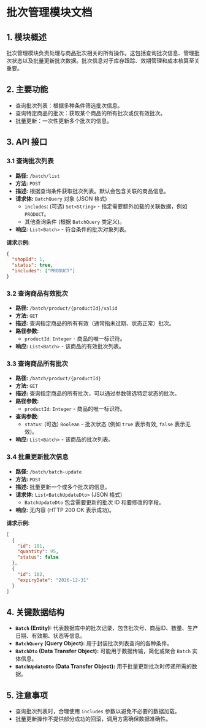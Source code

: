 # 批次管理模块文档

## 1. 模块概述

批次管理模块负责处理与商品批次相关的所有操作。这包括查询批次信息、管理批次状态以及批量更新批次数据。批次信息对于库存跟踪、效期管理和成本核算至关重要。

## 2. 主要功能

*   查询批次列表：根据多种条件筛选批次信息。
*   查询特定商品的批次：获取某个商品的所有批次或仅有效批次。
*   批量更新：一次性更新多个批次的信息。

## 3. API 接口

### 3.1 查询批次列表

*   **路径:** `/batch/list`
*   **方法:** `POST`
*   **描述:** 根据查询条件获取批次列表。默认会包含关联的商品信息。
*   **请求体:** `BatchQuery` 对象 (JSON 格式)
    *   `includes`: (可选) `Set<String>` - 指定需要额外加载的关联数据，例如 `PRODUCT`。
    *   其他查询条件 (根据 `BatchQuery` 类定义)。
*   **响应:** `List<Batch>` - 符合条件的批次对象列表。

**请求示例:**

```json
{
  "shopId": 1,
  "status": true,
  "includes": ["PRODUCT"]
}
```

### 3.2 查询商品有效批次

*   **路径:** `/batch/product/{productId}/valid`
*   **方法:** `GET`
*   **描述:** 查询指定商品的所有有效（通常指未过期、状态正常）批次。
*   **路径参数:**
    *   `productId`: `Integer` - 商品的唯一标识符。
*   **响应:** `List<Batch>` - 该商品的有效批次列表。

### 3.3 查询商品所有批次

*   **路径:** `/batch/product/{productId}`
*   **方法:** `GET`
*   **描述:** 查询指定商品的所有批次，可以通过参数筛选特定状态的批次。
*   **路径参数:**
    *   `productId`: `Integer` - 商品的唯一标识符。
*   **查询参数:**
    *   `status`: (可选) `Boolean` - 批次状态 (例如 `true` 表示有效, `false` 表示无效)。
*   **响应:** `List<Batch>` - 该商品的批次列表。

### 3.4 批量更新批次信息

*   **路径:** `/batch/batch-update`
*   **方法:** `POST`
*   **描述:** 批量更新一个或多个批次的信息。
*   **请求体:** `List<BatchUpdateDto>` (JSON 格式)
    *   `BatchUpdateDto` 包含需要更新的批次 ID 和要修改的字段。
*   **响应:** 无内容 (HTTP 200 OK 表示成功)。

**请求示例:**

```json
[
  {
    "id": 101,
    "quantity": 95,
    "status": false
  },
  {
    "id": 102,
    "expiryDate": "2026-12-31"
  }
]
```

## 4. 关键数据结构

*   **`Batch` (Entity):** 代表数据库中的批次记录，包含批次号、商品ID、数量、生产日期、有效期、状态等信息。
*   **`BatchQuery` (Query Object):** 用于封装批次列表查询的各种条件。
*   **`BatchDto` (Data Transfer Object):** 可能用于数据传输，简化或聚合 `Batch` 实体信息。
*   **`BatchUpdateDto` (Data Transfer Object):** 用于批量更新批次时传递所需的数据。

## 5. 注意事项

*   查询批次列表时，合理使用 `includes` 参数以避免不必要的数据加载。
*   批量更新操作不提供部分成功的回滚，调用方需确保数据准确性。
